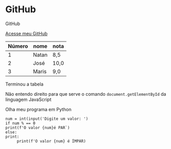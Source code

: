 # GitHub
 GitHub

 [Acesse meu GitHub](https://github.com/natanfreire/Projeto-android  )

 Número|nome|nota
 ---|---|---
 1|Natan|8,5
 2|José|10,0
 3|Maris| 9,0

 Terminou a tabela

Não entendo direito para que serve o comando `document.getElementById` da linguagem JavaScript

Olha meu programa em Python

```
num = int(input('Digite um valor: ')
if num % == 0
print(f'O valor {num}é PAR`)
else:
print:
     print(f'O valor {num} é ÍMPAR)
